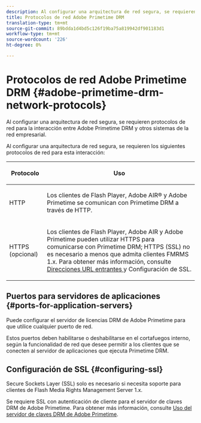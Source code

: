 ```yaml
---
description: Al configurar una arquitectura de red segura, se requieren protocolos de red para la interacción entre Adobe Primetime DRM y otros sistemas de la red empresarial.
title: Protocolos de red Adobe Primetime DRM
translation-type: tm+mt
source-git-commit: 89bdda1d4bd5c126f19ba75a819942df901183d1
workflow-type: tm+mt
source-wordcount: '226'
ht-degree: 0%

---
```



# Protocolos de red Adobe Primetime DRM {#adobe-primetime-drm-network-protocols}

Al configurar una arquitectura de red segura, se requieren protocolos de red para la interacción entre Adobe Primetime DRM y otros sistemas de la red empresarial.

Al configurar una arquitectura de red segura, se requieren los siguientes protocolos de red para esta interacción:

<table frame="all" colsep="1" rowsep="1" class="+ topic/table adobe-d/table " id="table_itc_33z_n4"> 
 <thead class="- topic/thead "> 
  <tr rowsep="1" class="- topic/row "> 
   <th colname="1" class="- topic/entry entry"> <p class="- topic/p ">Protocolo </p> </th> 
   <th colname="2" class="- topic/entry entry"> <p class="- topic/p ">Uso </p> </th> 
  </tr> 
 </thead>
 <tbody class="- topic/tbody "> 
  <tr rowsep="1" class="- topic/row "> 
   <td colname="1" class="- topic/entry "> <p class="- topic/p ">HTTP </p> </td> 
   <td colname="2" class="- topic/entry "> <p class="- topic/p ">Los clientes de Flash Player, Adobe AIR® y Adobe Primetime se comunican con Primetime DRM a través de HTTP. </p> </td> 
  </tr> 
  <tr rowsep="0" class="- topic/row "> 
   <td colname="1" class="- topic/entry "> <p class="- topic/p ">HTTPS (opcional) </p> </td> 
   <td colname="2" class="- topic/entry "> <p class="- topic/p ">Los clientes de Flash Player, Adobe AIR y Adobe Primetime pueden utilizar HTTPS para comunicarse con Primetime DRM; HTTPS (SSL) no es necesario a menos que admita clientes FMRMS 1.x. Para obtener más información, consulte <a href="../../secure-deployment-guidelines/overview/network-topology-firewall-rules.md" format="dita" scope="local"> Direcciones URL entrantes </a> y Configuración de SSL. </p> </td> 
  </tr> 
 </tbody> 
</table>

## Puertos para servidores de aplicaciones {#ports-for-application-servers}

Puede configurar el servidor de licencias DRM de Adobe Primetime para que utilice cualquier puerto de red.

Estos puertos deben habilitarse o deshabilitarse en el cortafuegos interno, según la funcionalidad de red que desee permitir a los clientes que se conecten al servidor de aplicaciones que ejecuta Primetime DRM.

## Configuración de SSL {#configuring-ssl}

Secure Sockets Layer (SSL) solo es necesario si necesita soporte para clientes de Flash Media Rights Management Server 1.x.

Se requiere SSL con autenticación de cliente para el servidor de claves DRM de Adobe Primetime. Para obtener más información, consulte [Uso del servidor de claves DRM de Adobe Primetime](../../using-the-drm-key-server/requirements.md).